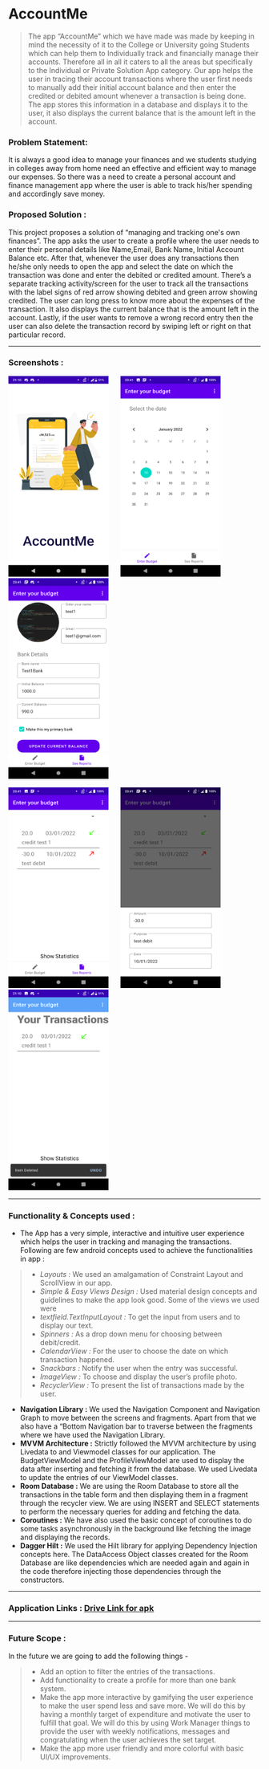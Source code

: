 # AccountMe 
> The app “AccountMe” which we have made was made by keeping in mind the necessity of it to the College or University going Students which can help them to Individually track and financially manage their accounts. Therefore all in all it caters to all the areas but specifically to the Individual or Private Solution App category. Our app helps the user in tracing their account transactions where the user first needs to manually add their initial account balance and then enter the credited or debited amount whenever a transaction is being done. The app stores this information in a database and displays it to the user, it also displays the current balance that is the amount left in the account. 


### Problem Statement:

It is always a good idea to manage your finances and we students studying in colleges away from home need an effective and efficient way to manage our expenses. So there was a need to create a personal account and finance management app where the user is able to track his/her spending and accordingly save money.

### Proposed Solution :
This project proposes a solution of “managing and tracking one's own finances”. The app asks the user to create a profile where the user needs to enter their personal details like Name,Email, Bank Name, Initial Account Balance etc. After that, whenever the user does any transactions then he/she only needs to open the app and select the date on which the transaction was done and enter the debited or credited amount. There’s a separate tracking activity/screen for the user to track all the transactions with the label signs of red arrow showing debited and green arrow showing credited. The user can long press to know more about the expenses of the transaction. It also displays the current balance that is the amount left in the account. Lastly, if the user wants to remove a wrong record entry then the user can also delete the transaction record by swiping left or right on that particular record.
 
 ---

### Screenshots : 

<img src = "Screenshots/Screenshot_20220111-211008.png" width = "200" height = "400" > <img src = "Screenshots/Screenshot_20220110-234113.png" width = "200" height = "400" hspace="20"> <img src = "Screenshots/Screenshot_20220110-234107.png" width = "200" height = "400">

<img src = "Screenshots/Screenshot_20220110-234117.png" width = "200" height = "400" >  <img src = "Screenshots/Screenshot_20220110-234124.png" width = "200" height = "400" hspace="20"> <img src = "Screenshots/Screenshot_20220111-211018.png" width = "200" height = "400"> 

---

### Functionality & Concepts used :

- The App has a very simple, interactive and intuitive user experience which helps the user in tracking and managing the transactions. Following are few android concepts used to achieve the functionalities in app :
> - _Layouts :_ We used an amalgamation of Constraint Layout and ScrollView in our app.
> - _Simple & Easy Views Design :_ Used material design concepts and guidelines to make the app look good. Some of the views we used were  
> - _textfield.TextInputLayout :_ To get the input from users and to display our text.
> - _Spinners :_ As a drop down menu for choosing between debit/credit.
> - _CalendarView :_ For the user to choose the date on which transaction happened.
> - _Snackbars :_ Notify the user when the entry was successful.
> - _ImageView :_ To choose and display the user’s profile photo.
> - _RecyclerView :_ To present the list of transactions made by the user.

- **Navigation Library :** We used the Navigation Component and Navigation Graph to move between the screens and fragments. Apart from that we also have a “Bottom Navigation bar to traverse between the fragments where we have used the Navigation Library.
- **MVVM Architecture :** Strictly followed the MVVM architecture by using Livedata to and Viewmodel classes for our application. The BudgetViewModel and the ProfileViewModel are used to display the data after inserting and fetching it from the database. We used Livedata to update the entries of our ViewModel classes. 
- **Room Database :** We are using the Room Database to store all the transactions in the table form and then displaying them in a fragment through the recycler view. We are using INSERT and SELECT statements to perform the necessary queries for adding and fetching the data. 
- **Coroutines :** We have also used the basic concept of coroutines to do some tasks asynchronously in the background like fetching the image and displaying the records. 
- **Dagger Hilt :** We used the Hilt library for applying Dependency Injection concepts here. The DataAccess Object classes created for the Room Database are like dependencies which are needed again and again in the code therefore injecting those dependencies through the constructors. 

---

### Application Links : [Drive Link for apk](https://drive.google.com/drive/folders/1uMAxgcYmxRncpf8cqPuwE6KFDNhAXcwD?usp=sharing)

---

### Future Scope :  
In the future we are going to add the following things -

> - Add an option to filter the entries of the transactions.
> - Add functionality to create a profile for more than one bank system. 
> - Make the app more interactive by gamifying the user experience to make the user spend less and save more. We will do this by having a monthly target of expenditure and motivate the user to fulfill that goal. We will do this by using Work Manager things to provide the user with weekly notifications, messages and congratulating when the user achieves the set target. 
> - Make the app more user friendly and more colorful with basic UI/UX improvements. 
